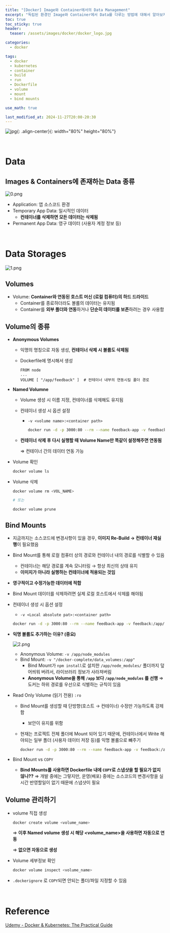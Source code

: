 ```yaml
---
title: "[Docker] Image와 Container에서의 Data Management"
excerpt: "독립된 환경인 Image와 Container에서 Data를 다루는 방법에 대해서 알아보자."
toc: true
toc_sticky: true
header:
  teaser: /assets/images/docker/docker_logo.jpg

categories:
  - docker

tags:
  - docker
  - kubernetes
  - container
  - build
  - run
  - Dockerfile
  - volume
  - mount
  - bind mounts

use_math: true

last_modified_at: 2024-11-27T20:00-20:30
---
```


![jpg](/assets/images/docker/docker_logo.jpg){: .align-center}{: width="80%" height="80%"}  

<br/>  

# Data

## Images & Containers에 존재하는 Data 종류

![0.png](/assets/images/docker/data/0.png)  

- Application: 앱 소스코드 환경  
- Temporary App Data: 일시적인 데이터  
  - **컨테이너를 삭제하면 모든 데이터는 삭제됨**
- Permanent App Data: 영구 데이터 (사용자 계정 정보 등)  


<br/>  

# Data Storages

![1.png](/assets/images/docker/data/1.png)

## Volumes

- Volume: **Container와 연동된 호스트 머신 (로컬 컴퓨터)의 하드 드라이드**
    - Container를 종료하더라도 볼륨의 데이터는 유지됨
    - Container를 **외부 폴더와 연동**하거나 **단순히 데이터를 보존**하려는 경우 사용함

## Volume의 종류

- **Anonymous Volumes**  
    - 익명의 명칭으로 자동 생성, **컨테이너 삭제 시 볼륨도 삭제됨**
    - Dockerfile에 명시해서 생성
        
        ```docker
        FROM node
        ...        
        VOLUME [ "/app/feedback" ]  # 컨테이너 내부의 연동시킬 폴더 경로
        ```
        
- **Named Volumne**  
    - Volume 생성 시 이름 지정, 컨테이너를 삭제해도 유지됨  
    - 컨테이너 생성 시 옵션 설정
      - `-v <volume name>:<container path>`  
        
        ```bash
        docker run -d -p 3000:80 --rm --name feedback-app -v feedback:/app/feedback feedback-node:volumes
        ```
        
    - **컨테이너 삭제 후 다시 실행할 때 Volume Name만 똑같이 설정해주면 연동됨**
        
        ⇒ 컨테이너 간의 데이터 연동 가능
        
- Volume 확인
    
    ```bash
    docker volume ls
    ```
    
- Volume 삭제
    
    ```bash
    docker volume rm <VOL_NAME>
    
    # 또는
    
    docker volume prune
    ```
    

## Bind Mounts

- 지금까지는 소스코드에 변경사항이 있을 경우, **이미지 Re-Build → 컨테이너 재실행**이 필요했음
- Bind Mount를 통해 로컬 컴퓨터 상의 경로와 컨테이너 내의 경로를 식별할 수 있음
    - 컨테이너는 해당 경로를 계속 모니터링 → 항상 최신의 상태 유지
    - **이미지가 아니라 실행하는 컨테이너에 적용되는 것임**
- **영구적이고 수정가능한 데이터에 적합**
- Bind Mount 데이터를 삭제하려면 실제 로컬 호스트에서 삭제를 해야됨
- 컨테이너 생성 시 옵션 설정
    - `-v <Local absolute pat>:<container path>`
    
    ```bash
    docker run -d -p 3000:80 --rm --name feedback-app -v feedback:/app/feedback -v "/docker-complete/data_volumes:/app" -v /app/node_modules feedback-node:volumes
    
    ```
    
- **익명 볼륨도 추가하는 이유? (중요)**
    
    ![2.png](/assets/images/docker/data/2.png)
    
    - Anonymous Volume: `-v /app/node_modules`
    - Bind Mount: `-v "/docker-complete/data_volumes:/app"`
      -  Bind Mount가 `npm install`로 설치한 `/app/node_modules/` 폴더까지 덮어씌워 버려서, 라이브러리 정보가 사라져버림
      - **Anonymous Volume을 통해 `/app` 보다 `/app/node_modules` 를 선행**
        ⇒ 도커는 하위 경로를 우선으로 식별하는 규칙이 있음
        
- Read Only Volume (읽기 전용) `:ro`  
    - Bind Mount를 생성할 때 단방향(호스트 → 컨테이너) 수정만 가능하도록 강제함
      - 보안이 유지를 위함  
    - 현재는 프로젝트 전체 폴더에 Mount 되어 있기 때문에, 컨테이너에서 Write 해야되는 일부 폴더 (사용자 데이터 저장 등)를 익명 볼륨으로 뺴주기
        
        ```bash
        docker run -d -p 3000:80 --rm --name feedback-app -v feedback:/app/feedback -v "E:/01_git_repo/docker-complete/data_volumes:/app:ro" -v /app/temp -v /app/node_modules feedback-node:volumes
        ```
        
- Bind Mount vs `COPY`
    - **Bind Mounts를 사용하면 Dockerfile 내에 `COPY`로 스냅샷을 할 필요가 없지 않나??**
    ⇒ 개발 중에는 그렇지만, 운영(배포) 중에는 소스코드의 변경사항을 실시간 반영할일이 없기 때문에 스냅샷이 필요

## Volume 관리하기

- volume 직접 생성
    
    ```bash
    docker create volume <volume_name>
    ```
    
    ⇒ **이후 Named volume 생성 시 해당 <volume_name>을 사용하면 자동으로 연동**
    
    ⇒ **없으면 자동으로 생성**
    
- Volume 세부정보 확인
    
    ```bash
    docker volume inspect <volume_name>
    ```
    
- `.dockerignore` 로 `COPY`되면 안되는 폴더/파일 지정할 수 있음


<br/>  

# Reference

[Udemy - Docker & Kubernetes: The Practical Guide](https://www.udemy.com/course/docker-kubernetes-the-practical-guide/)  